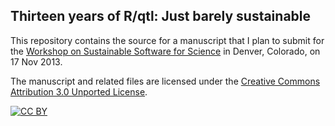## Thirteen years of R/qtl: Just barely sustainable

This repository contains the source for a manuscript that I plan to submit for the
[Workshop on Sustainable Software for Science](http://wssspe.researchcomputing.org.uk/cfp/)
in Denver, Colorado, on 17 Nov 2013.

The manuscript and related files are licensed under the
[Creative Commons Attribution 3.0 Unported License](http://creativecommons.org/licenses/by/3.0/).

[![CC BY](http://i.creativecommons.org/l/by/3.0/88x31.png)](http://creativecommons.org/licenses/by/3.0/)
